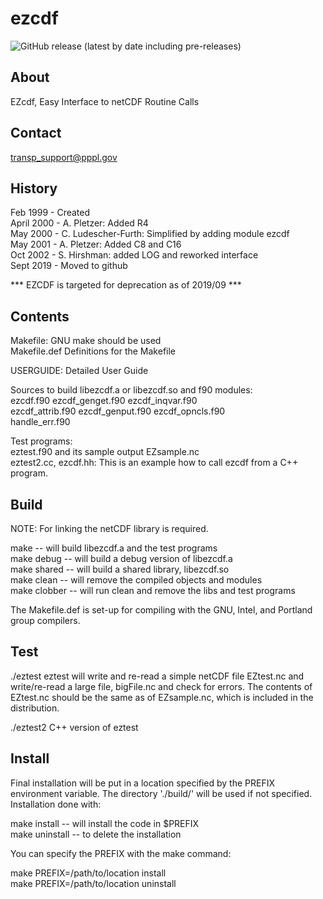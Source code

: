 # ezcdf

![GitHub release (latest by date including pre-releases)](https://img.shields.io/github/v/release/transp/ezcdf?include_prereleases)

## About

EZcdf, Easy Interface to netCDF Routine Calls

## Contact

transp_support@pppl.gov


## History

Feb 1999   - Created  
April 2000 - A. Pletzer: Added R4  
May 2000   - C. Ludescher-Furth: Simplified by adding module ezcdf  
May 2001   - A. Pletzer: Added C8 and C16  
Oct 2002   - S. Hirshman: added LOG and reworked interface  
Sept 2019  - Moved to github

*** EZCDF is targeted for deprecation as of 2019/09 ***


## Contents

Makefile:      GNU make should be used  
Makefile.def   Definitions for the Makefile

USERGUIDE:     Detailed User Guide

Sources to build libezcdf.a or libezcdf.so and f90 modules:  
   ezcdf.f90         ezcdf_genget.f90  ezcdf_inqvar.f90  
   ezcdf_attrib.f90  ezcdf_genput.f90  ezcdf_opncls.f90  
   handle_err.f90

Test programs:  
   eztest.f90 and its sample output EZsample.nc  
   eztest2.cc, ezcdf.hh: This is an example how to call ezcdf from a C++ program.


## Build

NOTE:  For linking the netCDF library is required.

make             -- will build libezcdf.a and the test programs  
make debug       -- will build a debug version of libezcdf.a  
make shared      -- will build a shared library, libezcdf.so  
make clean       -- will remove the compiled objects and modules  
make clobber     -- will run clean and remove the libs and test programs

The Makefile.def is set-up for compiling with the GNU, Intel, and Portland group compilers.


## Test

./eztest
eztest will write and re-read a simple netCDF file EZtest.nc and write/re-read a large file, bigFile.nc and check for errors. The contents of EZtest.nc should be the same as of EZsample.nc, which is included in the distribution.

./eztest2
C++ version of eztest


## Install

Final installation will be put in a location specified by the PREFIX environment variable. The directory './build/' will be used if not specified. Installation done with:

make install     -- will install the code in $PREFIX  
make uninstall   -- to delete the installation

You can specify the PREFIX with the make command:

make PREFIX=/path/to/location install  
make PREFIX=/path/to/location uninstall
